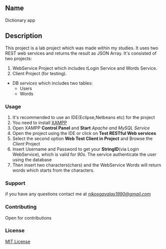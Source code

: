 ## Name  
Dictionary app
## Description
This project is a lab project which was made within my studies.  It uses two REST web services and returns the result as JSON Array. It's consisted of two projects: 
 1. WebService Project which includes tLogin Service and Words Service.
 2. Client Project (for testing).
* DB *services* which includes two tables:
  * Users
  * Words

### Usage
1. It's recommended to use an IDE(Eclipse,Netbeans etc) for the project
2. You need to install [XAMPP](https://www.apachefriends.org/download.html)
3. Open XAMPP **Control Panel** and **Start** *Apache and MySQL Service*
4. Open the project using the IDE or click on **Test RESTful Web services**
5. Select the second option **Web Test Client in Project** and Browse the *Client* Project
6. Insert Username and Password to get your **StringID**(via Login WebService), which is valid for *90s*. The service authenticate the user using the database
7. Then insert two characters(chars) and the WebService Words will return words which starts from the characters.

### Support 
if you have any questions contact me at *nikosgavalas1990@gmail.com*

### Contributing

Open for contributions

### License

[MIT License](https://github.com/nikosgav/Dictionary-project/blob/master/License.txt)


